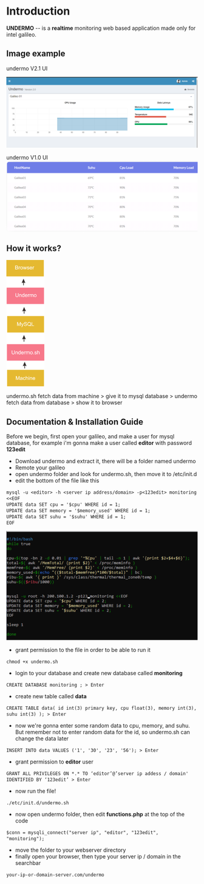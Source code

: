 Introduction
============

**UNDERMO** -- is a **realtime** monitoring web based application made only for intel galileo.

## Image example
undermo V2.1 UI 

![](documentation/undermo.PNG)

undermo V1.0 UI
![](documentation/undermov1.png) 

## How it works?

<img src="documentation/undermotopology.png" width="100" margin-left="400" />

undermo.sh fetch data from machine > give it to mysql database > undermo fetch data from database > show it to browser
## Documentation & Installation Guide

Before we begin, first open your galileo, and make a user for mysql database, for example i'm gonna make a user called **editor** with password **123edit**

- Download undermo and extract it, there will be a folder named undermo
- Remote your galileo
- open undermo folder and look for undermo.sh, then move it to /etc/init.d
- edit the bottom of the file like this

```
mysql -u <editor> -h <server ip address/domain> -p<123edit> monitoring <<EOF
UPDATE data SET cpu = '$cpu' WHERE id = 1;
UPDATE data SET memory = '$memory_used' WHERE id = 1;
UPDATE data SET suhu = '$suhu' WHERE id = 1;
EOF
```

![](documentation/undermosh.png)

- grant permission to the file in order to be able to run it

```
chmod +x undermo.sh
```
- login to your database and create new database called **monitoring**

```
CREATE DATABASE monitoring ; > Enter
```

- create new table called **data**

```
CREATE TABLE data( id int(3) primary key, cpu float(3), memory int(3), suhu int(3) ); > Enter
```

- now we're gonna enter some random data to cpu, memory, and suhu. But remember not to enter random data for the id, so undermo.sh can change the data later

```
INSERT INTO data VALUES ('1', '30', '23', '56'); > Enter
```

- grant permission to **editor** user

```
GRANT ALL PRIVILEGES ON *.* TO ‘editor’@’server ip addess / domain' IDENTIFIED BY ‘123edit’ > Enter
```

- now run the file!

```
./etc/init.d/undermo.sh
```

- now open undermo folder, then edit **functions.php** at the top of the code

```
$conn = mysqli_connect("server ip", "editor", "123edit", "monitoring");
```

- move the folder to your webserver directory
- finally open your browser, then type your server ip / domain in the searchbar

```
your-ip-or-domain-server.com/undermo
```


